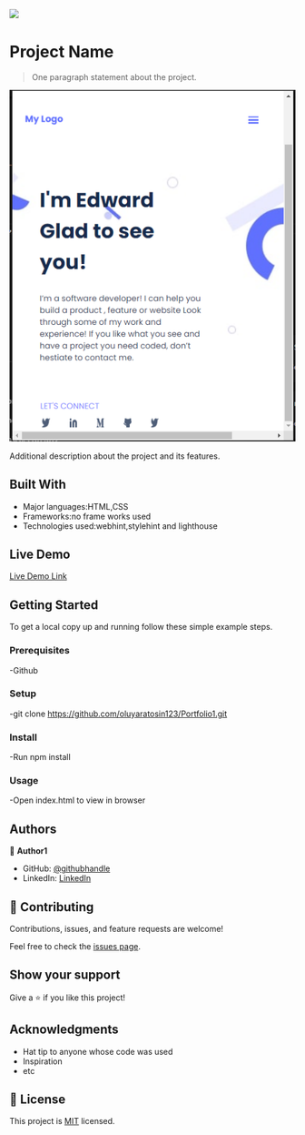 ![](https://img.shields.io/badge/Microverse-blueviolet)

# Project Name

> One paragraph statement about the project.

![screenshot](./PortfolioScreenshot.PNG)

Additional description about the project and its features.

## Built With

- Major languages:HTML,CSS
- Frameworks:no frame works used
- Technologies used:webhint,stylehint and lighthouse

## Live Demo

[Live Demo Link](https://oluyaratosin123.github.io/Portfolio1/)


## Getting Started

To get a local copy up and running follow these simple example steps.

### Prerequisites
-Github

### Setup
-git clone https://github.com/oluyaratosin123/Portfolio1.git

### Install
-Run npm install

### Usage
-Open index.html to view in browser

## Authors

👤 **Author1**

- GitHub: [@githubhandle](https://github.com/oluyaratosin123)
- LinkedIn: [LinkedIn](https://www.linkedin.com/in/edward-oluyara-708b88215/)

## 🤝 Contributing

Contributions, issues, and feature requests are welcome!

Feel free to check the [issues page](../../issues/).

## Show your support

Give a ⭐️ if you like this project!

## Acknowledgments

- Hat tip to anyone whose code was used
- Inspiration
- etc

## 📝 License

This project is [MIT](./MIT.md) licensed.
